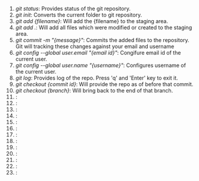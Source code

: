 <ol>
<li><i>git status</i>: Provides status of the git repository.</li>
<li><i>git init</i>: Converts the current folder to git repository.</li>
<li><i>git add {filename}</i>: Will add the {filename} to the staging area.</li>
<li><i>git add .</i>: Will add all files which were modified or created to the staging area.</li>
<li><i>git commit -m "{message}"</i>: Commits the added files to the repository. Git will tracking these changes against your email and username</li>
<li><i>git config --global user.email "{email id}"</i>: Congifure email id of the current user.</li>
<li><i>git config --global user.name "{username}"</i>: Configures username of the current user.</li>
<li><i>git log</i>: Provides log of the repo. Press 'q' and 'Enter' key to exit it.</li>
<li><i>git checkout {commit id}</i>: Will provide the repo as of before that commit.</li>
<li><i>git checkout {branch}</i>: Will bring back to the end of that branch.</li>
<li><i></i>: </li>
<li><i></i>: </li>
<li><i></i>: </li>
<li><i></i>: </li>
<li><i></i>: </li>
<li><i></i>: </li>
<li><i></i>: </li>
<li><i></i>: </li>
<li><i></i>: </li>
<li><i></i>: </li>
<li><i></i>: </li>
<li><i></i>: </li>
<li><i></i>: </li>
</ol>